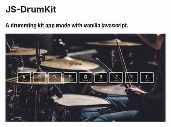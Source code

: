 # JS-DrumKit

### A drumming kit app made with vanilla javascript.

![Drumkit Screenshot](images/DrumKit-screenshot.png)
